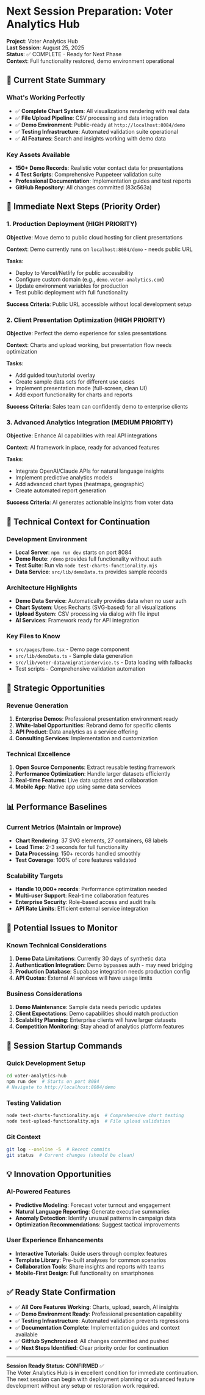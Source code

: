 # Next Session Preparation: Voter Analytics Hub
**Project**: Voter Analytics Hub  
**Last Session**: August 25, 2025  
**Status**: ✅ COMPLETE - Ready for Next Phase  
**Context**: Full functionality restored, demo environment operational

## 🎯 Current State Summary

### What's Working Perfectly
- ✅ **Complete Chart System**: All visualizations rendering with real data
- ✅ **File Upload Pipeline**: CSV processing and data integration
- ✅ **Demo Environment**: Public-ready at `http://localhost:8084/demo`
- ✅ **Testing Infrastructure**: Automated validation suite operational
- ✅ **AI Features**: Search and insights working with demo data

### Key Assets Available
- **150+ Demo Records**: Realistic voter contact data for presentations
- **4 Test Scripts**: Comprehensive Puppeteer validation suite
- **Professional Documentation**: Implementation guides and test reports
- **GitHub Repository**: All changes committed (83c563a)

## 🚀 Immediate Next Steps (Priority Order)

### 1. Production Deployment (HIGH PRIORITY)
**Objective**: Move demo to public cloud hosting for client presentations

**Context**: Demo currently runs on `localhost:8084/demo` - needs public URL

**Tasks**:
- Deploy to Vercel/Netlify for public accessibility
- Configure custom domain (e.g., `demo.voter-analytics.com`)
- Update environment variables for production
- Test public deployment with full functionality

**Success Criteria**: Public URL accessible without local development setup

### 2. Client Presentation Optimization (HIGH PRIORITY)  
**Objective**: Perfect the demo experience for sales presentations

**Context**: Charts and upload working, but presentation flow needs optimization

**Tasks**:
- Add guided tour/tutorial overlay
- Create sample data sets for different use cases
- Implement presentation mode (full-screen, clean UI)
- Add export functionality for charts and reports

**Success Criteria**: Sales team can confidently demo to enterprise clients

### 3. Advanced Analytics Integration (MEDIUM PRIORITY)
**Objective**: Enhance AI capabilities with real API integrations

**Context**: AI framework in place, ready for advanced features

**Tasks**:
- Integrate OpenAI/Claude APIs for natural language insights
- Implement predictive analytics models
- Add advanced chart types (heatmaps, geographic)  
- Create automated report generation

**Success Criteria**: AI generates actionable insights from voter data

## 🔧 Technical Context for Continuation

### Development Environment
- **Local Server**: `npm run dev` starts on port 8084
- **Demo Route**: `/demo` provides full functionality without auth
- **Test Suite**: Run via `node test-charts-functionality.mjs`
- **Data Service**: `src/lib/demoData.ts` provides sample records

### Architecture Highlights
- **Demo Data Service**: Automatically provides data when no user auth
- **Chart System**: Uses Recharts (SVG-based) for all visualizations  
- **Upload System**: CSV processing via dialog with file input
- **AI Services**: Framework ready for API integration

### Key Files to Know
- `src/pages/Demo.tsx` - Demo page component
- `src/lib/demoData.ts` - Sample data generation
- `src/lib/voter-data/migrationService.ts` - Data loading with fallbacks
- Test scripts - Comprehensive validation automation

## 🎯 Strategic Opportunities

### Revenue Generation
1. **Enterprise Demos**: Professional presentation environment ready
2. **White-label Opportunities**: Rebrand demo for specific clients
3. **API Product**: Data analytics as a service offering
4. **Consulting Services**: Implementation and customization

### Technical Excellence
1. **Open Source Components**: Extract reusable testing framework
2. **Performance Optimization**: Handle larger datasets efficiently
3. **Real-time Features**: Live data updates and collaboration
4. **Mobile App**: Native app using same data services

## 📊 Performance Baselines

### Current Metrics (Maintain or Improve)
- **Chart Rendering**: 37 SVG elements, 27 containers, 68 labels
- **Load Time**: 2-3 seconds for full functionality
- **Data Processing**: 150+ records handled smoothly
- **Test Coverage**: 100% of core features validated

### Scalability Targets
- **Handle 10,000+ records**: Performance optimization needed
- **Multi-user Support**: Real-time collaboration features
- **Enterprise Security**: Role-based access and audit trails
- **API Rate Limits**: Efficient external service integration

## 🚨 Potential Issues to Monitor

### Known Technical Considerations
1. **Demo Data Limitations**: Currently 30 days of synthetic data
2. **Authentication Integration**: Demo bypasses auth - may need bridging
3. **Production Database**: Supabase integration needs production config
4. **API Quotas**: External AI services will have usage limits

### Business Considerations  
1. **Demo Maintenance**: Sample data needs periodic updates
2. **Client Expectations**: Demo capabilities should match production
3. **Scalability Planning**: Enterprise clients will have larger datasets
4. **Competition Monitoring**: Stay ahead of analytics platform features

## 🔄 Session Startup Commands

### Quick Development Setup
```bash
cd voter-analytics-hub
npm run dev  # Starts on port 8084
# Navigate to http://localhost:8084/demo
```

### Testing Validation
```bash
node test-charts-functionality.mjs  # Comprehensive chart testing
node test-upload-functionality.mjs  # File upload validation
```

### Git Context
```bash
git log --oneline -5  # Recent commits
git status  # Current changes (should be clean)
```

## 💡 Innovation Opportunities

### AI-Powered Features
- **Predictive Modeling**: Forecast voter turnout and engagement
- **Natural Language Reporting**: Generate executive summaries
- **Anomaly Detection**: Identify unusual patterns in campaign data  
- **Optimization Recommendations**: Suggest tactical improvements

### User Experience Enhancements
- **Interactive Tutorials**: Guide users through complex features
- **Template Library**: Pre-built analyses for common scenarios
- **Collaboration Tools**: Share insights and reports with teams
- **Mobile-First Design**: Full functionality on smartphones

## ✅ Ready State Confirmation

- ✅ **All Core Features Working**: Charts, upload, search, AI insights
- ✅ **Demo Environment Ready**: Professional presentation capability
- ✅ **Testing Infrastructure**: Automated validation prevents regressions
- ✅ **Documentation Complete**: Implementation guides and context available
- ✅ **GitHub Synchronized**: All changes committed and pushed
- ✅ **Next Steps Identified**: Clear priority order for continuation

---

**Session Ready Status: CONFIRMED** ✅  
The Voter Analytics Hub is in excellent condition for immediate continuation. The next session can begin with deployment planning or advanced feature development without any setup or restoration work required.